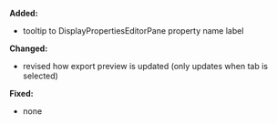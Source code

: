 **Added:**
* tooltip to DisplayPropertiesEditorPane property name label

**Changed:**
* revised how export preview is updated (only updates when tab is selected)

**Fixed:**
* none
